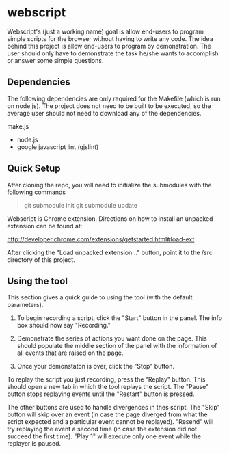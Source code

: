 webscript
=========

Webscript's (just a working name) goal is allow end-users to program simple
scripts for the browser without having to write any code. The idea behind this
project is allow end-users to program by demonstration. The user should only
have to demonstrate the task he/she wants to accomplish or answer some simple
questions.

Dependencies
-------------------

The following dependencies are only required for the Makefile (which is run on
node.js). The project does not need to be built to be executed, so the
average user should not need to download any of the dependencies.

make.js
 * node.js
 * google javascript lint (gjslint)

Quick Setup
-------------------

After cloning the repo, you will need to initialize the submodules with the
following commands

> git submodule init
> git submodule update

Webscript is Chrome extension. Directions on how to install an unpacked
extension can be found at:

http://developer.chrome.com/extensions/getstarted.html#load-ext

After clicking the "Load unpacked extension..." button, point it to the /src
directory of this project.

Using the tool
-------------------

This section gives a quick guide to using the tool (with the default
parameters).

1) To begin recording a script, click the "Start" button in the panel. The
info box should now say "Recording."

2) Demonstrate the series of actions you want done on the page. This should
populate the middle section of the panel with the information of all events
that are raised on the page.

3) Once your demonstaton is over, click the "Stop" button.

To replay the script you just recording, press the "Replay" button. This should
open a new tab in which the tool replays the script. The "Pause" button stops
replaying events until the "Restart" button is pressed.

The other buttons are used to handle divergences in thes script. The "Skip"
button will skip over an event (in case the page diverged from what the script
expected and a particular event cannot be replayed). "Resend" will try 
replaying the event a second time (in case the extension did not succeed the
first time). "Play 1" will execute only one event while the replayer is
paused.
